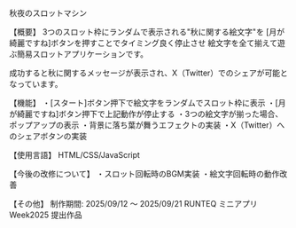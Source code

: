 秋夜のスロットマシン

【概要】
3つのスロット枠にランダムで表示される"秋に関する絵文字"を
[月が綺麗ですね]ボタンを押すことでタイミング良く停止させ
絵文字を全て揃えて遊ぶ簡易スロットアプリケーションです。

成功すると秋に関するメッセージが表示され、X（Twitter）でのシェアが可能となっています。

【機能】
・[スタート]ボタン押下で絵文字をランダムでスロット枠に表示
・[月が綺麗ですね]ボタン押下で上記動作が停止する
・3つの絵文字が揃った場合、ポップアップの表示
・背景に落ち葉が舞うエフェクトの実装
・X（Twitter）へのシェアボタンの実装

【使用言語】
HTML/CSS/JavaScript

【今後の改修について】
・スロット回転時のBGM実装
・絵文字回転時の動作改善

【その他】
制作期間: 2025/09/12 ～ 2025/09/21 
RUNTEQ ミニアプリWeek2025 提出作品

